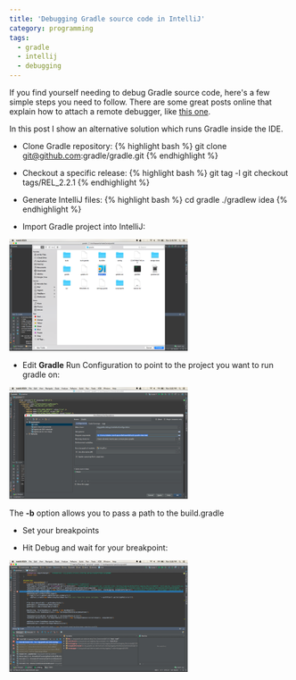```yaml
---
title: 'Debugging Gradle source code in IntelliJ'
category: programming
tags:
  - gradle
  - intellij
  - debugging
---
```


If you find yourself needing to debug Gradle source code, here's a few simple steps you need to follow. There are some great posts online that explain how to attach a remote debugger, like [this one](http://blog.gaku.net/gradle-debugging/).

In this post I show an alternative solution which runs Gradle inside the IDE.

* Clone Gradle repository:
{% highlight bash %}
git clone git@github.com:gradle/gradle.git
{% endhighlight %}

* Checkout a specific release:
{% highlight bash %}
git tag -l
git checkout tags/REL_2.2.1
{% endhighlight %}

* Generate IntelliJ files:
{% highlight bash %}
cd gradle
./gradlew idea
{% endhighlight %}

* Import Gradle project into IntelliJ:

<a href='/assets/images/debug-gradle/import.png'><img src='/assets/images/debug-gradle/import.png' height='200' width='320' /></a>

* Edit **Gradle** Run Configuration to point to the project you want to run gradle on:

<a href='/assets/images/debug-gradle/config.png'><img src='/assets/images/debug-gradle/config.png' height='200' width='320' /></a>

The **-b** option allows you to pass a path to the build.gradle

* Set your breakpoints

* Hit Debug and wait for your breakpoint:

<a href='/assets/images/debug-gradle/debug.png'><img src='/assets/images/debug-gradle/debug.png' height='200' width='320' /></a>

